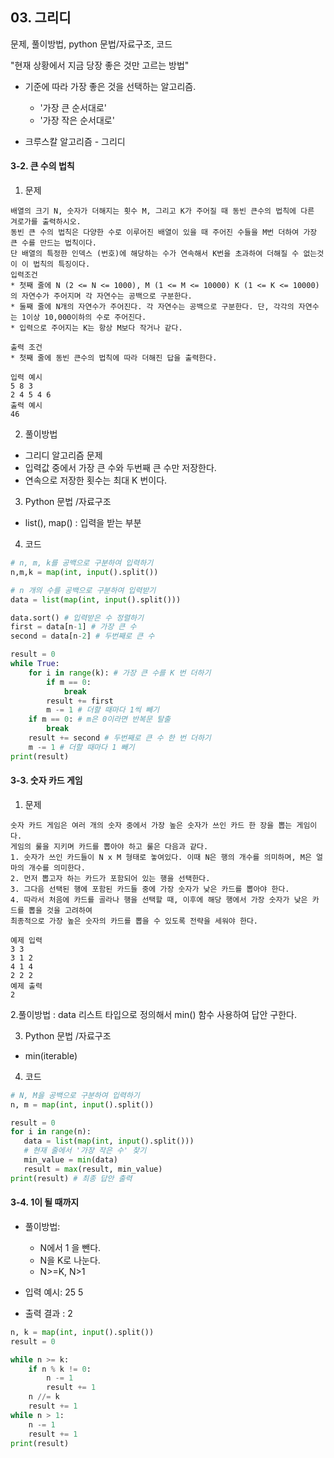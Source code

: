 ## 03. 그리디 

문제, 풀이방법, python 문법/자료구조, 코드

"현재 상황에서 지금 당장 좋은 것만 고르는 방법"

- 기준에 따라 가장 좋은 것을 선택하는 알고리즘.
    - '가장 큰 순서대로'
    - '가장 작은 순서대로'

- 크루스칼 알고리즘  - 그리디

#### 3-2. 큰 수의 법칙 

1. 문제
```
배열의 크기 N, 숫자가 더해지는 횟수 M, 그리고 K가 주어질 때 동빈 큰수의 법칙에 다른 겨로가를 출력하시오. 
동빈 큰 수의 법칙은 다양한 수로 이루어진 배열이 있을 때 주어진 수들을 M번 더하여 가장 큰 수를 만드는 법칙이다. 
단 배열의 특정한 인덱스 (번호)에 해당하는 수가 연속해서 K번을 초과하여 더해질 수 없는것이 이 법칙의 특징이다. 
입력조건 
* 첫째 줄에 N (2 <= N <= 1000), M (1 <= M <= 10000) K (1 <= K <= 10000)의 자연수가 주어지며 각 자연수는 공백으로 구분한다. 
* 둘째 줄에 N개의 자연수가 주어진다. 각 자연수는 공백으로 구분한다. 단, 각각의 자연수는 1이상 10,000이하의 수로 주어진다. 
* 입력으로 주어지는 K는 항상 M보다 작거나 같다. 

출력 조건 
* 첫째 줄에 동빈 큰수의 법칙에 따라 더해진 답을 출력한다. 

입력 예시 
5 8 3 
2 4 5 4 6 
출력 예시 
46
```
2. 풀이방법
* 그리디 알고리즘 문제 
* 입력값 중에서 가장 큰 수와 두번째 큰 수만 저장한다. 
* 연속으로 저장한 횟수는 최대 K 번이다. 
3. Python 문법 /자료구조
* list(), map() : 입력을 받는 부분

4. 코드
``` python 
# n, m, k를 공백으로 구분하여 입력하기
n,m,k = map(int, input().split())

# n 개의 수를 공백으로 구분하여 입력받기 
data = list(map(int, input().split()))

data.sort() # 입력받은 수 정렬하기 
first = data[n-1] # 가장 큰 수 
second = data[n-2] # 두번째로 큰 수 

result = 0
while True:
    for i in range(k): # 가장 큰 수를 K 번 더하기 
        if m == 0:
            break
        result += first 
        m -= 1 # 더할 때마다 1씩 빼기 
    if m == 0: # m은 0이라면 반복문 탈출 
        break 
    result += second # 두번째로 큰 수 한 번 더하기 
    m -= 1 # 더할 때마다 1 빼기 
print(result)

```




#### 3-3. 숫자 카드 게임

 1. 문제 
 ```
 숫자 카드 게임은 여러 개의 숫자 중에서 가장 높은 숫자가 쓰인 카드 한 장을 뽑는 게임이다. 
 게임의 룰을 지키며 카드를 뽑아야 하고 룰은 다음과 같다. 
 1. 숫자가 쓰인 카드들이 N x M 형태로 놓여있다. 이때 N은 행의 개수를 의미하며, M은 얼마의 개수를 의미한다. 
 2. 먼저 뽑고자 하는 카드가 포함되어 있는 행을 선택한다. 
 3. 그다음 선택된 행에 포함된 카드들 중에 가장 숫자가 낮은 카드를 뽑아야 한다. 
 4. 따라서 처음에 카드를 골라나 행을 선택할 때, 이후에 해당 행에서 가장 숫자가 낮은 카드를 뽑을 것을 고려하여
 최종적으로 가장 높은 숫자의 카드를 뽑을 수 있도록 전략을 세워야 한다. 
 
 예제 입력
 3 3 
3 1 2 
4 1 4
2 2 2
예제 출력
2
 ```
 2.풀이방법 : data 리스트 타입으로 정의해서 min() 함수 사용하여 답안 구한다. 
 
 3. Python 문법 /자료구조 
 * min(iterable)
 4. 코드
 ```python 
# N, M을 공백으로 구분하여 입력하기 
n, m = map(int, input().split())

result = 0
for i in range(n):
    data = list(map(int, input().split()))
    # 현재 줄에서 '가장 작은 수' 찾기
    min_value = min(data)
    result = max(result, min_value)
print(result) # 최종 답안 출력
 ```


#### 3-4. 1이 될 때까지 

* 풀이방법: 
  * N에서 1 을 뺀다. 
  * N을 K로 나눈다. 
  * N>=K, N>1

* 입력 예시: 25 5
* 출력 결과 : 2

```python
n, k = map(int, input().split())
result = 0

while n >= k:
    if n % k != 0:
        n -= 1 
        result += 1
    n //= k
    result += 1
while n > 1: 
    n -= 1
    result += 1
print(result)

```
